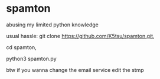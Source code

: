 # spamton
abusing my limited python knowledge 

usual hassle:
git clone https://github.com/K5tsu/spamton.git,

cd spamton,

python3 spamton.py

btw if you wanna change the email service edit the stmp
